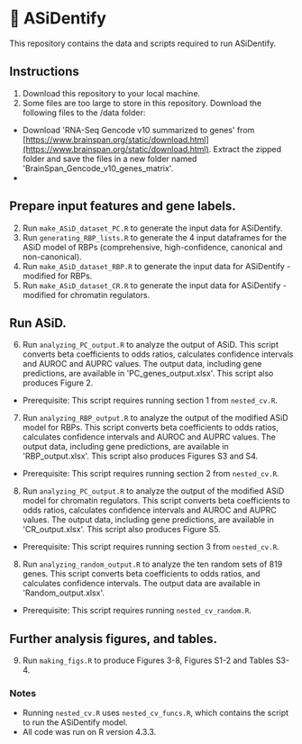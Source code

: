 # :brain: ASiDentify

This repository contains the data and scripts required to run ASiDentify.

## Instructions
1. Download this repository to your local machine.
2. Some files are too large to store in this repository. Download the following files to the /data folder:
* Download 'RNA-Seq Gencode v10 summarized to genes' from [https://www.brainspan.org/static/download.html](https://www.brainspan.org/static/download.html). Extract the zipped folder and save the files in a new folder named 'BrainSpan_Gencode_v10_genes_matrix'.
* 

## Prepare input features and gene labels. 
2. Run `make_ASiD_dataset_PC.R` to generate the input data for ASiDentify. 
3. Run `generating_RBP_lists.R` to generate the 4 input dataframes for the ASiD model of RBPs (comprehensive, high-confidence, canonical and non-canonical). 
4. Run `make_ASiD_dataset_RBP.R` to generate the input data for ASiDentify - modified for RBPs. 
5. Run `make_ASiD_dataset_CR.R` to generate the input data for ASiDentify - modified for chromatin regulators. 

## Run ASiD.
6. Run `analyzing_PC_output.R` to analyze the output of ASiD. This script converts beta coefficients to odds ratios, calculates confidence intervals and AUROC and AUPRC values. The output data, including gene predictions, are available in 'PC_genes_output.xlsx'. This script also produces Figure 2.
* Prerequisite: This script requires running section 1 from `nested_cv.R`.

7. Run `analyzing_RBP_output.R` to analyze the output of the modified ASiD model for RBPs. This script converts beta coefficients to odds ratios, calculates confidence intervals and AUROC and AUPRC values. The output data, including gene predictions, are available in 'RBP_output.xlsx'. This script also produces Figures S3 and S4.
* Prerequisite: This script requires running section 2 from `nested_cv.R`.

8. Run `analyzing_PC_output.R` to analyze the output of the modified ASiD model for chromatin regulators. This script converts beta coefficients to odds ratios, calculates confidence intervals and AUROC and AUPRC values. The output data, including gene predictions, are available in 'CR_output.xlsx'. This script also produces Figure S5.
* Prerequisite: This script requires running section 3 from `nested_cv.R`.

8. Run `analyzing_random_output.R` to analyze the ten random sets of 819 genes. This script converts beta coefficients to odds ratios, and calculates confidence intervals. The output data are available in 'Random_output.xlsx'. 
* Prerequisite: This script requires running `nested_cv_random.R`.

## Further analysis figures, and tables.
9. Run `making_figs.R` to produce Figures 3-8, Figures S1-2 and Tables S3-4.



### Notes
* Running `nested_cv.R` uses `nested_cv_funcs.R`, which contains the script to run the ASiDentify model. 
* All code was run on R version 4.3.3.
